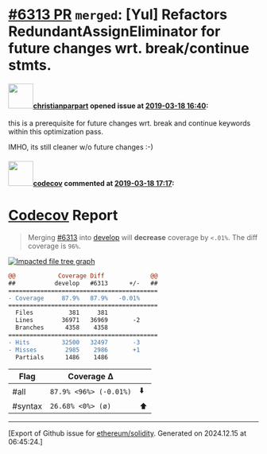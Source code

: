 # [\#6313 PR](https://github.com/ethereum/solidity/pull/6313) `merged`: [Yul] Refactors RedundantAssignEliminator for future changes wrt. break/continue stmts.

#### <img src="https://avatars.githubusercontent.com/u/56763?u=373e0766d5c45bef8c7c7fc5ed48394935772065&v=4" width="50">[christianparpart](https://github.com/christianparpart) opened issue at [2019-03-18 16:40](https://github.com/ethereum/solidity/pull/6313):

this is a prerequisite for future changes wrt. break and continue keywords within this optimization pass.

IMHO, its still cleaner w/o future changes :-)

#### <img src="https://avatars.githubusercontent.com/in/254?v=4" width="50">[codecov](https://github.com/apps/codecov) commented at [2019-03-18 17:17](https://github.com/ethereum/solidity/pull/6313#issuecomment-474015243):

# [Codecov](https://codecov.io/gh/ethereum/solidity/pull/6313?src=pr&el=h1) Report
> Merging [#6313](https://codecov.io/gh/ethereum/solidity/pull/6313?src=pr&el=desc) into [develop](https://codecov.io/gh/ethereum/solidity/commit/c7824932a456cbc8ce11d3cc5a0b0f54563f57b8?src=pr&el=desc) will **decrease** coverage by `<.01%`.
> The diff coverage is `96%`.

[![Impacted file tree graph](https://codecov.io/gh/ethereum/solidity/pull/6313/graphs/tree.svg?width=650&token=87PGzVEwU0&height=150&src=pr)](https://codecov.io/gh/ethereum/solidity/pull/6313?src=pr&el=tree)

```diff
@@            Coverage Diff             @@
##           develop   #6313      +/-   ##
==========================================
- Coverage     87.9%   87.9%   -0.01%     
==========================================
  Files          381     381              
  Lines        36971   36969       -2     
  Branches      4358    4358              
==========================================
- Hits         32500   32497       -3     
- Misses        2985    2986       +1     
  Partials      1486    1486
```

| Flag | Coverage Δ | |
|---|---|---|
| #all | `87.9% <96%> (-0.01%)` | :arrow_down: |
| #syntax | `26.68% <0%> (ø)` | :arrow_up: |


-------------------------------------------------------------------------------



[Export of Github issue for [ethereum/solidity](https://github.com/ethereum/solidity). Generated on 2024.12.15 at 06:45:24.]
